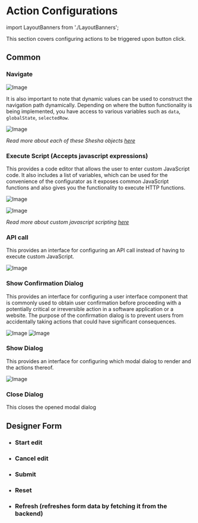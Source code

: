 # Action Configurations

import LayoutBanners from './LayoutBanners';

This section covers configuring actions to be triggered upon button click.

## Common

### Navigate

![Image](./images/action1.png)

It is also important to note that dynamic values can be used to construct the navigation path dynamically. Depending on where the button functionality is being implemented, you have access to various variables such as `data`, `globalState`, `selectedRow`.

![Image](./images/action2.png)

_Read more about each of these Shesha objects [here](/docs/category/shesha-objects)_

### Execute Script (Accepts javascript expressions)

This provides a code editor that allows the user to enter custom JavaScript code. It also includes a list of variables, which can be used for the convenience of the configurator as it exposes common JavaScript functions and also gives you the functionality to execute HTTP functions.

![Image](./images/updatedaction3.png)


![Image](./images/action4.png)

_Read more about custom javascript scripting [here](/docs/front-end-basics/configured-views/client-side-scripting/basic-scripting)_

### API call

This provides an interface for configuring an API call instead of having to execute custom JavaScript.

![Image](./images/action5.png)

### Show Confirmation Dialog

This provides an interface for configuring a user interface component that is commonly used to obtain user confirmation before proceeding with a potentially critical or irreversible action in a software application or a website. The purpose of the confirmation dialog is to prevent users from accidentally taking actions that could have significant consequences.

![Image](./images/action6.png)
![Image](./images/action7.png)

### Show Dialog

This provides an interface for configuring which modal dialog to render and the actions thereof.

<LayoutBanners url="https://app.guideflow.com/embed/lpnvw5xhjr" type={1}/>

![Image](./images/action8.png)

### Close Dialog

This closes the opened modal dialog

## Designer Form

- ### Start edit
- ### Cancel edit
- ### Submit
- ### Reset
- ### Refresh (refreshes form data by fetching it from the backend)
